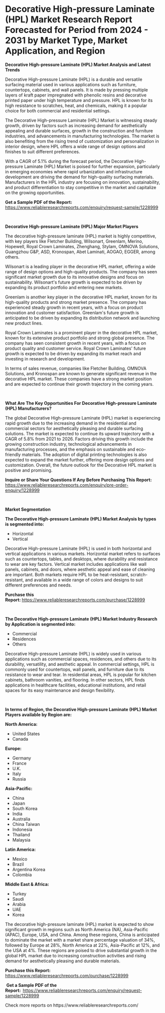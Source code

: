 <p><h1>Decorative High-pressure Laminate (HPL) Market Research Report Forecasted for Period from 2024 -  2031 by Market Type, Market Application, and Region</h1></p><p><strong>Decorative High-pressure Laminate (HPL) Market Analysis and Latest Trends</strong></p>
<p><p>Decorative High-pressure Laminate (HPL) is a durable and versatile surfacing material used in various applications such as furniture, countertops, cabinets, and wall panels. It is made by pressing multiple layers of kraft paper impregnated with phenolic resins and decorative printed paper under high temperature and pressure. HPL is known for its high resistance to scratches, heat, and chemicals, making it a popular choice for both commercial and residential settings.</p><p>The Decorative High-pressure Laminate (HPL) Market is witnessing steady growth, driven by factors such as increasing demand for aesthetically appealing and durable surfaces, growth in the construction and furniture industries, and advancements in manufacturing technologies. The market is also benefiting from the rising trend of customization and personalization in interior design, where HPL offers a wide range of design options and finishes to suit different preferences.</p><p>With a CAGR of 5.1% during the forecast period, the Decorative High-pressure Laminate (HPL) Market is poised for further expansion, particularly in emerging economies where rapid urbanization and infrastructure development are driving the demand for high-quality surfacing materials. Manufacturers in the HPL industry are focusing on innovation, sustainability, and product differentiation to stay competitive in the market and capitalize on the growing opportunities.</p></p>
<p><strong>Get a Sample PDF of the Report:&nbsp;</strong> <a href="https://www.reliableresearchreports.com/enquiry/request-sample/1228999">https://www.reliableresearchreports.com/enquiry/request-sample/1228999</a></p>
<p>&nbsp;</p>
<p><strong>Decorative High-pressure Laminate (HPL) Major Market Players</strong></p>
<p><p>The decorative high-pressure laminate (HPL) market is highly competitive, with key players like Fletcher Building, Wilsonart, Greenlam, Merino, Hopewell, Royal Crown Laminates, Zhenghang, Stylam, OMNOVA Solutions, Guangzhou G&P, ASD, Kronospan, Abet Laminati, AOGAO, EGGER, among others.</p><p>Wilsonart is a leading player in the decorative HPL market, offering a wide range of design options and high-quality products. The company has seen significant market growth due to its innovative designs and focus on sustainability. Wilsonart's future growth is expected to be driven by expanding its product portfolio and entering new markets.</p><p>Greenlam is another key player in the decorative HPL market, known for its high-quality products and strong market presence. The company has experienced steady growth in recent years, with a focus on product innovation and customer satisfaction. Greenlam's future growth is anticipated to be driven by expanding its distribution network and launching new product lines.</p><p>Royal Crown Laminates is a prominent player in the decorative HPL market, known for its extensive product portfolio and strong global presence. The company has seen consistent growth in recent years, with a focus on product quality and customer service. Royal Crown Laminates' future growth is expected to be driven by expanding its market reach and investing in research and development.</p><p>In terms of sales revenue, companies like Fletcher Building, OMNOVA Solutions, and Kronospan are known to generate significant revenue in the decorative HPL market. These companies have a strong market position and are expected to continue their growth trajectory in the coming years.</p></p>
<p>&nbsp;</p>
<p><strong>What Are The Key Opportunities For Decorative High-pressure Laminate (HPL) Manufacturers?</strong></p>
<p><p>The global Decorative High-pressure Laminate (HPL) market is experiencing rapid growth due to the increasing demand in the residential and commercial sectors for aesthetically pleasing and durable surfacing solutions. The market is expected to continue its upward trajectory with a CAGR of 5.8% from 2021 to 2026. Factors driving this growth include the growing construction industry, technological advancements in manufacturing processes, and the emphasis on sustainable and eco-friendly materials. The adoption of digital printing technologies is also expected to expand the market further, offering more design options and customization. Overall, the future outlook for the Decorative HPL market is positive and promising.</p></p>
<p><strong>Inquire or Share Your Questions If Any Before Purchasing This Report:</strong> <a href="https://www.reliableresearchreports.com/enquiry/pre-order-enquiry/1228999">https://www.reliableresearchreports.com/enquiry/pre-order-enquiry/1228999</a></p>
<p>&nbsp;</p>
<p><strong>Market Segmentation</strong></p>
<p><strong>The Decorative High-pressure Laminate (HPL) Market Analysis by types is segmented into:</strong></p>
<p><ul><li>Horizontal</li><li>Vertical</li></ul></p>
<p><p>Decorative High-pressure Laminate (HPL) is used in both horizontal and vertical applications in various markets. Horizontal market refers to surfaces such as countertops, tables, and desktops, where durability and resistance to wear are key factors. Vertical market includes applications like wall panels, cabinets, and doors, where aesthetic appeal and ease of cleaning are important. Both markets require HPL to be heat-resistant, scratch-resistant, and available in a wide range of colors and designs to suit different preferences and needs.</p></p>
<p><strong>Purchase this Report:&nbsp;</strong><a href="https://www.reliableresearchreports.com/purchase/1228999">https://www.reliableresearchreports.com/purchase/1228999</a></p>
<p>&nbsp;</p>
<p><strong>The Decorative High-pressure Laminate (HPL) Market Industry Research by Application is segmented into:</strong></p>
<p><ul><li>Commercial</li><li>Residences</li><li>Others</li></ul></p>
<p><p>Decorative High-pressure Laminate (HPL) is widely used in various applications such as commercial spaces, residences, and others due to its durability, versatility, and aesthetic appeal. In commercial settings, HPL is commonly used for countertops, wall panels, and furniture due to its resistance to wear and tear. In residential areas, HPL is popular for kitchen cabinets, bathroom vanities, and flooring. In other sectors, HPL finds applications in healthcare facilities, educational institutions, and retail spaces for its easy maintenance and design flexibility.</p></p>
<p>&nbsp;</p>
<p><strong>In terms of Region, the Decorative High-pressure Laminate (HPL) Market Players available by Region are:</strong></p>
<p>
    <p> <strong> North America: </strong>
        <ul>
            <li>United States</li>
            <li>Canada</li>
        </ul>
        </p> 
    <p> <strong> Europe: </strong>
        <ul>
            <li>Germany</li>
            <li>France</li>
            <li>U.K.</li>
            <li>Italy</li>
            <li>Russia</li>
        </ul>
        </p> 
    <p> <strong> Asia-Pacific: </strong>
        <ul>
            <li>China</li>
            <li>Japan</li>
            <li>South Korea</li>
            <li>India</li>
            <li>Australia</li>
            <li>China Taiwan</li>
            <li>Indonesia</li>
            <li>Thailand</li>
            <li>Malaysia</li>
        </ul>
        </p> 
    <p> <strong> Latin America: </strong>
        <ul>
            <li>Mexico</li>
            <li>Brazil</li>
            <li>Argentina Korea</li>
            <li>Colombia</li>
        </ul>
        </p> 
    <p> <strong> Middle East & Africa: </strong>
        <ul>
            <li>Turkey</li>
            <li>Saudi</li>
            <li>Arabia</li>
            <li>UAE</li>
            <li>Korea</li>
        </ul>
    </p>
    </p>
<p><p>The decorative high-pressure laminate (HPL) market is expected to show significant growth in regions such as North America (NA), Asia-Pacific (APAC), Europe, USA, and China. Among these regions, China is anticipated to dominate the market with a market share percentage valuation of 34%, followed by Europe at 28%, North America at 22%, Asia-Pacific at 12%, and the USA at 4%. These regions are poised to drive substantial growth in the global HPL market due to increasing construction activities and rising demand for aesthetically pleasing and durable materials.</p></p>
<p><strong>Purchase this Report: </strong><a href="https://www.reliableresearchreports.com/purchase/1228999">https://www.reliableresearchreports.com/purchase/1228999</a></p>
<p>&nbsp;<strong>Get a Sample PDF of the Report:&nbsp;&nbsp;</strong><a href="https://www.reliableresearchreports.com/enquiry/request-sample/1228999">https://www.reliableresearchreports.com/enquiry/request-sample/1228999</a></p>
<p><strong></strong></p>
<p>Check more reports on https://www.reliableresearchreports.com/</p>